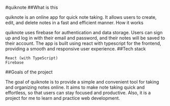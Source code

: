 #quiknote
##What is this

quiknote is an online app for quick note taking. It allows users to create, edit, and delete notes in a fast and efficient manner.
How it works

quiknote uses firebase for authentication and data storage. Users can sign up and log in with their email and password, and their notes will be saved to their account. The app is built using react with typescript for the frontend, providing a smooth and responsive user experience.
##Tech stack

    React (with TypeScript)
    Firebase

##Goals of the project

The goal of quiknote is to provide a simple and convenient tool for taking and organizing notes online. It aims to make note taking quick and effortless, so that users can stay focused and productive. Also, it is a project for me to learn and practice web development.